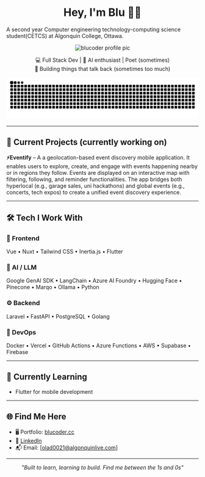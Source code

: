 <h1 align="center">Hey, I'm Blu 👨‍💻</h1>
<p> A second year Computer engineering technology-computing science student(CETCS) at Algonquin College, Ottawa.
<p align="center">
  <img src="https://res.cloudinary.com/dao2elffs/image/upload/v1746708177/cartoon_ux9jht.png" width="100" alt="blucoder profile pic">
</p>

<p align="center">
  💻 Full Stack Dev | 🧠 AI enthusiast |  Poet (sometimes) <br>
  🚀 Building things that talk back (sometimes too much)
</p>


![GitHub Snake Light](https://github.com/theBluCoder/theBluCoder/blob/output/github-contribution-grid-snake.svg)




---

## 🧠 Current Projects (currently working on) 

**⚡Eventify** – A a geolocation-based event discovery mobile application. It enables users to explore, create, and engage with events happening nearby or in regions they follow. Events are displayed on an interactive map with filtering, following, and reminder functionalities. The app bridges both hyperlocal (e.g., garage sales, uni hackathons) and global events (e.g., concerts, tech expos) to create a unified event discovery experience.

---

## 🛠️ Tech I Work With

### 🧪 Frontend  
Vue • Nuxt • Tailwind CSS • Inertia.js • Flutter

### 🧠 AI / LLM  
Google GenAI SDK • LangChain • Azure AI Foundry • Hugging Face • Pinecone • Marqo • Ollama • Python

### ⚙️ Backend  
Laravel • FastAPI • PostgreSQL • Golang

### 🚀 DevOps  
Docker • Vercel • GitHub Actions • Azure Functions • AWS • Supabase • Firebase 

---

## 🌱 Currently Learning
- Flutter for mobile development

---

## 🌐 Find Me Here

- 🖥️ Portfolio: [blucoder.cc](https://www.blucoder.cc/)
- 💼 [LinkedIn](https://www.linkedin.com/in/ikeoluwa-oladele-15100820a/)
- 📬 Email: [olad0021@algonquinlive.com]

---

<p align="center">
  <i>"Built to learn, learning to build. Find me between the 1s and 0s"</i>
</p>
